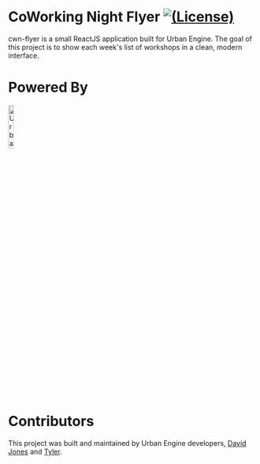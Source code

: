 # CoWorking Night Flyer [![(License)](https://img.shields.io/github/license/urbanengine/cwn-flyer.svg)](https://github.com/urbanengine/cwn-flyer/blob/master/LICENSE)

cwn-flyer is a small ReactJS application built for Urban Engine. The goal of this project is to show each week's list of workshops in a clean, modern interface.

# Powered By

<span>
<a href="https://www.urbanengine.org/"><img src="https://static1.squarespace.com/static/59b690a0cd39c304a151199d/t/59b6b91b6f4ca36cb5122d83/1540319001806/?format=1500w" alt="Urban Engine"  width="15%" /></a>
</span>

# Contributors

This project was built and maintained by Urban Engine developers, [David Jones](https://github.com/davidhjones) and [Tyler](https://github.com/PallasStreams).
